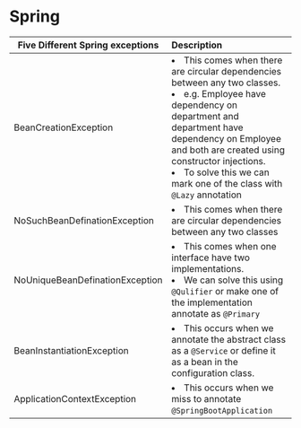 # Spring

| Five Different Spring exceptions | Description |
----|:----
|BeanCreationException | <li>This comes when there are circular dependencies between any two classes. <li> e.g. Employee have dependency on department and department have dependency on Employee and both are created using constructor injections. <li>To solve this we can mark one of the class with `@Lazy` annotation 
|NoSuchBeanDefinationException| <li>This comes when there are circular dependencies between any two classes
|NoUniqueBeanDefinationException| <li> This comes when one interface have two implementations. <li> We can solve this using `@Qulifier` or make one of the implementation annotate as `@Primary`
|BeanInstantiationException|<li> This occurs when we annotate the abstract class as a `@Service` or define it as a bean in the configuration class.
|ApplicationContextException|<li> This occurs when we miss to annotate `@SpringBootApplication`
